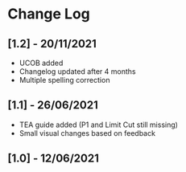 # Change Log

## [1.2] - 20/11/2021
  + UCOB added
  + Changelog updated after 4 months
  + Multiple spelling correction

## [1.1] - 26/06/2021
  + TEA guide added (P1 and Limit Cut still missing)
  + Small visual changes based on feedback

## [1.0] - 12/06/2021
